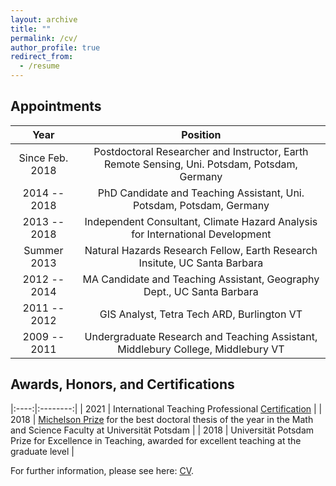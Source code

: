 ```yaml
---
layout: archive
title: ""
permalink: /cv/
author_profile: true
redirect_from:
  - /resume
---
```


## Appointments

| Year | Position |
|:----:|:--------:|
| Since Feb. 2018 | Postdoctoral Researcher and Instructor, Earth Remote Sensing, Uni. Potsdam, Potsdam, Germany |
| 2014 -- 2018 | PhD Candidate and Teaching Assistant, Uni. Potsdam, Potsdam, Germany |
| 2013 -- 2018 | Independent Consultant, Climate Hazard Analysis for International Development |
| Summer 2013  | Natural Hazards Research Fellow, Earth Research Insitute, UC Santa Barbara |
| 2012 -- 2014 | MA Candidate and Teaching Assistant, Geography Dept., UC Santa Barbara |
| 2011 -- 2012 | GIS Analyst, Tetra Tech ARD, Burlington VT |
| 2009 -- 2011 | Undergraduate Research and Teaching Assistant, Middlebury College, Middlebury VT |

## Awards, Honors, and Certifications

|:----:|:--------:|
| 2021 | International Teaching Professional [Certification](https://www.uni-potsdam.de/de/pogs/career-development/teaching-professionals/international-teaching-professionals) |
| 2018 | [Michelson Prize](https://www.uni-potsdam.de/de/mnfakul/aktuelles/preise/preise-fuer-jahrgangsbeste) for the best doctoral thesis of the year in the Math and Science Faculty at Universität Potsdam |
| 2018 | Universität Potsdam Prize for Excellence in Teaching, awarded for excellent teaching at the graduate level |

For further information, please see here: [CV](http://tasmi.github.io/pdf/smith_cv.pdf).